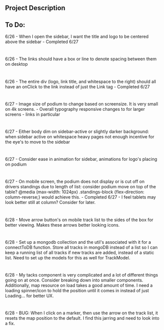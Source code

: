 ## Project Description


## To Do:
6/26 - When I open the sidebar, I want the title and logo to be centered above the sidebar - Completed 6/27
#
6/26 - The links should have a box or line to denote spacing between them on desktop
#
6/26 - The entire div (logo, link title, and whitespace to the right) should all have an onClick to the link instead of just the Link tag - Completed 6/27
#
6/27 - Image size of podium to change based on screensize. It is very small on 4k screens.
     - Overall typography responsive changes to for larger screens - links in particular
#
6/27 - Either body dim on sidebar-active or slightly darker background: when sidebar active on whitespace heavy pages not enough incentive for the eye's to move to the sidebar
#
6/27 - Consider ease in animation for sidebar, animations for logo's placing on podium
#
6/27 - On mobile screen, the podium does not display or is cut off on drivers standings due to length of list: consider podium move on top of the table? @media (max-width: 1024px) .standings-block {flex-direction: column-reverse;} would achieve this. - Completed 6/27
    - I feel tablets may look better still at column? Consider for later.
#
6/28 - Move arrow button's on mobile track list to the sides of the box for better viewing. Makes these arrows better looking icons.
#
6/28 - Set up a mongodb collection and the util's associated with it for a connectToDB function. Store all tracks in mongoDB instead of a list so I can keep a running list of all tracks if new tracks are added, instead of a static list. Need to set up the models for this as well for TrackModel.
#
6/28 - My tacks component is very complicated and a lot of different things going on at once. Consider breaking down into smaller components. Additionally, map resource on load takes a good amount of time. I need a loading spinner/icon to hold the position until it comes in instead of just Loading... for better UX.
#
6/28 - BUG: When I click on a marker, then use the arrow on the track list, it resets the map position to the default. I find this jarring and need to look into a fix.